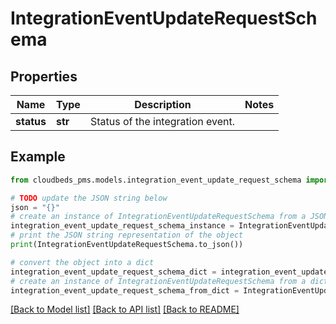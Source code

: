 # IntegrationEventUpdateRequestSchema


## Properties

Name | Type | Description | Notes
------------ | ------------- | ------------- | -------------
**status** | **str** | Status of the integration event. | 

## Example

```python
from cloudbeds_pms.models.integration_event_update_request_schema import IntegrationEventUpdateRequestSchema

# TODO update the JSON string below
json = "{}"
# create an instance of IntegrationEventUpdateRequestSchema from a JSON string
integration_event_update_request_schema_instance = IntegrationEventUpdateRequestSchema.from_json(json)
# print the JSON string representation of the object
print(IntegrationEventUpdateRequestSchema.to_json())

# convert the object into a dict
integration_event_update_request_schema_dict = integration_event_update_request_schema_instance.to_dict()
# create an instance of IntegrationEventUpdateRequestSchema from a dict
integration_event_update_request_schema_from_dict = IntegrationEventUpdateRequestSchema.from_dict(integration_event_update_request_schema_dict)
```
[[Back to Model list]](../README.md#documentation-for-models) [[Back to API list]](../README.md#documentation-for-api-endpoints) [[Back to README]](../README.md)


